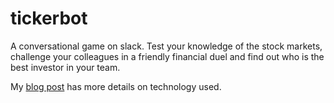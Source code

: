# tickerbot
A conversational game on slack. Test your knowledge of the stock markets, challenge your colleagues in a friendly financial duel and find out who is the best investor in your team.

My [blog post](https://medium.com/@shaileshahuja/how-i-built-a-conversation-game-on-slack-in-a-week-with-no-money-bd0c4d3bb4a6#.hve2eva02) has more details on technology used.
